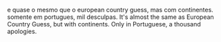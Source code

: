 e quase o mesmo que o european country guess, mas com continentes. somente em portugues, mil desculpas.
It's almost the same as European Country Guess, but with continents. Only in Portuguese, a thousand apologies.
